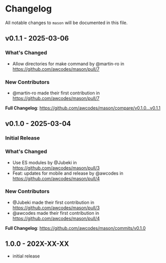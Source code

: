 # Changelog

All notable changes to `mason` will be documented in this file.

## v0.1.1 - 2025-03-06

### What's Changed

* Allow directories for make command by @martin-ro in https://github.com/awcodes/mason/pull/7

### New Contributors

* @martin-ro made their first contribution in https://github.com/awcodes/mason/pull/7

**Full Changelog**: https://github.com/awcodes/mason/compare/v0.1.0...v0.1.1

## v0.1.0 - 2025-03-04

### Initial Release

### What's Changed

* Use ES modules by @Jubeki in https://github.com/awcodes/mason/pull/3
* Feat: updates for mobile and release by @awcodes in https://github.com/awcodes/mason/pull/4

### New Contributors

* @Jubeki made their first contribution in https://github.com/awcodes/mason/pull/3
* @awcodes made their first contribution in https://github.com/awcodes/mason/pull/4

**Full Changelog**: https://github.com/awcodes/mason/commits/v0.1.0

## 1.0.0 - 202X-XX-XX

- initial release
